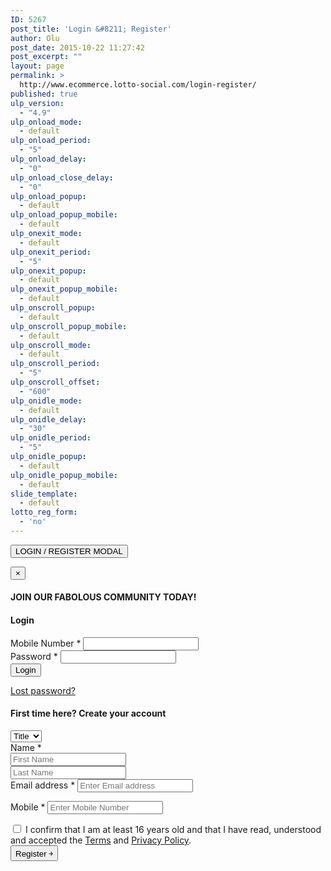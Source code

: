 ```yaml
---
ID: 5267
post_title: 'Login &#8211; Register'
author: Olu
post_date: 2015-10-22 11:27:42
post_excerpt: ""
layout: page
permalink: >
  http://www.ecommerce.lotto-social.com/login-register/
published: true
ulp_version:
  - "4.9"
ulp_onload_mode:
  - default
ulp_onload_period:
  - "5"
ulp_onload_delay:
  - "0"
ulp_onload_close_delay:
  - "0"
ulp_onload_popup:
  - default
ulp_onload_popup_mobile:
  - default
ulp_onexit_mode:
  - default
ulp_onexit_period:
  - "5"
ulp_onexit_popup:
  - default
ulp_onexit_popup_mobile:
  - default
ulp_onscroll_popup:
  - default
ulp_onscroll_popup_mobile:
  - default
ulp_onscroll_mode:
  - default
ulp_onscroll_period:
  - "5"
ulp_onscroll_offset:
  - "600"
ulp_onidle_mode:
  - default
ulp_onidle_delay:
  - "30"
ulp_onidle_period:
  - "5"
ulp_onidle_popup:
  - default
ulp_onidle_popup_mobile:
  - default
slide_template:
  - default
lotto_reg_form:
  - 'no'
---
```

<button type="button" class="btn btn-primary btn-lg tc" data-toggle="modal" data-target="#myRegisterModal"> LOGIN / REGISTER MODAL </button>
<div class="modal fade" id="myRegisterModal">
  <div class="modal-dialog modal-md">
    <div class="modal-content">
      <div class="modal-header">
        <button type="button" class="close" data-dismiss="modal" aria-label="Close"><span aria-hidden="true">&times;</span></button>
        <h4 class="modal-title tc" id="myModalLabel">JOIN OUR FABOLOUS COMMUNITY TODAY!</h4>
      </div>
      <div class="modal-body">
        <div class="row">
          <div class="col-sm-10 col-sm-offset-1" id="welcome-menu-login">
            <div id="customer_login" class="row">
              <div class="col-sm-6">
                <h4> Login </h4>
                <form method="post" class="login">
                  <div class="form-group">
                    <label for="login_mobile"> Mobile Number <span class="required">*</span></label>
                    <input type="text" class="form-control" name="login_mobile" id="login_mobile" value="">
                    <label for="login_mobile" class="errorText hidden" name="mobile_errorlbl" id="mobile_errorlbl"></label>
                  </div>
                  <div class="form-group">
                    <label for="login_password"> Password <span class="required">*</span></label>
                    <input class="form-control" type="password" name="login_password" id="login_password">
                    <label for="login_password" class="errorText hidden" name="password_errorlbl" id="password_errorlbl"></label>
                  </div>
                  <div class="form-group">
                    <input type="hidden" id="_wpnonce" name="_wpnonce" value="00b49eda77">
                    <input type="hidden" name="_wp_http_referer" value="/">
                    <input type="button" class="button button-login" onclick="return customValidation();" name="login" value="Login">
                    <p class="lost_password"> <a href="http://www.ecommerce.lotto-social.com/my-account/lost-password/"> Lost password? </a> </p>
                    <!-- <label for="rememberme" class="inline">
                                                        <input name="rememberme" type="checkbox" id="rememberme" value="forever" /> Remember me                                                    </label> --> 
                  </div>
                  <div class="form-group"> </div>
                </form>
              </div>
              <div class="col-sm-6">
                <h4> First time here? Create your account </h4>
                <form method="post" class="register" id="payment_form" name="payment_form">
                  <input type="hidden" name="gender" id="gender" value="">
                  <input type="hidden" name="Other" id="Other" value="">
                  <input type="hidden" name="TP1" id="TP1" value="">
                  <input type="hidden" name="TP2" id="TP2" value="">
                  <div class="form-group">
                    <select id="title" name="title" class="form-control">
                      <option value="">Title</option>
                      <option value="Mr">Mr</option>
                      <option value="Mrs">Mrs</option>
                      <option value="Ms">Ms</option>
                      <option value="Miss">Miss</option>
                    </select>
                  </div>
                  <div class="form-group">
                    <label for="reg_name" style="display:block;"> Name <span class="required">*</span></label>
                    <input type="text" name="firstname" value="" class="form-control" id="inputFName" placeholder="First Name">
                    <label for="firstname" class="errorText hidden" name="inputFName_em" id="inputFName_em"></label>
                  </div>
                  <div class="form-group">
                    <input type="text" value="" name="lastname" class="form-control" id="inputLName" placeholder="Last Name">
                    <label for="lastname" class="errorText hidden" name="inputLName_em" id="inputLName_em"></label>
                  </div>
                  <div class="form-group" id="enter_email_pop">
                    <label for="reg_email"> Email address <span class="required">*</span></label>
                    <input type="email" placeholder="Enter Email address" class="form-control" name="pay_from_email" id="inputEmail1" value="">
                    <label for="email" class="errorText hidden" name="inputEmail1_em" id="inputEmail1_em"></label>
                  </div>
                  <div class="form-group" id="reenter_email_pop" style="display:none;">
                    <label for="reg_email"> Re-enter Email address <span class="required">*</span></label>
                    <input type="email" placeholder="Re-enter Email address" class="form-control" name="pay_from_email_reenter" id="inputEmail2" value="">
                    <label for="email" class="errorText hidden" name="inputEmail2" id="inputEmail2"></label>
                  </div>
                  <div class="form-group">
                    <p class="form-row form-row-wide">
                      <label for="reg_password"> Mobile <span class="required">*</span></label>
                      <input type="tel" name="phone_number" class="form-control" id="inputMobile" placeholder="Enter Mobile Number" onblur="validateTelephone()" onkeypress="checkNumber(event);" maxlength="12">
                      <label for="phone_number" class="errorText hidden" name="phone_number_em" id="phone_number_em"></label>
                    </p>
                  </div>
                  <!-- Spam Trap -->
                  <div style="left:-999em; position:absolute;">
                    <label for="trap"> Anti-spam </label>
                    <input type="text" name="email_2" id="trap" tabindex="-1">
                  </div>
                  <div id="aggreeCheckBox" class="form-group">
                    <div class="checkbox smallText" style="left: auto;margin: 0;padding: 0; position: relative;">
                      <label>
                        <input type="checkbox" name="terms_and_condition">
                        I confirm that I am at least 16 years old and that I have read, understood and accepted the <a style="text-decoration:underline;line-height: 12px;padding: 0;" target="_blank" href="http://www.ecommerce.lotto-social.com/terms-and-conditions-for-lottery-syndicate-service/">Terms</a> and <a style="text-decoration:underline;line-height: 12px;padding: 0;" target="_blank" href="http://www.ecommerce.lotto-social.com/privacy-policy-for-lottery-syndicate-members/">Privacy Policy</a>. </label>
                    </div>
                  </div>
                  <div class="form-group">
                    <input type="hidden" name="_wp_http_referer" value="/">
                    <input type="button" onclick="return ValidatePaymentForm()" class="button button-register" name="validatePaymentForm" value="Register ￫">
                  </div>
                </form>
              </div>
            </div>
          </div>
        </div>
      </div>
    </div>
  </div>
</div>
